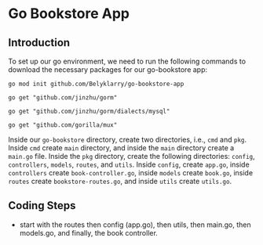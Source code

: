 # Go Bookstore App
## Introduction
To set up our go environment, we need to run the following commands to download the necessary packages for our go-bookstore app:
```console
go mod init github.com/Belyklarry/go-bookstore-app
```
```console
go get "github.com/jinzhu/gorm"
```
```console
go get "github.com/jinzhu/gorm/dialects/mysql"
```
```console
go get "github.com/gorilla/mux"
```
Inside our ```go-bookstore``` directory, create two directories, i.e., ```cmd``` and ```pkg```.
Inside ```cmd``` create ```main``` directory, and inside the ```main``` directory create a ```main.go``` file.
Inside the ```pkg``` directory, create the following directories: ```config```, ```controllers```, ```models```, ```routes```, and ```utils```.
Inside ```config```, create ```app.go```, inside ```controllers``` create ```book-controller.go```, inside ```models``` create ```book.go```, inside ```routes``` create ```bookstore-routes.go```, and inside ```utils``` create ```utils.go```.
## Coding Steps
- start with the routes then config (app.go), then utils, then main.go, then models.go, and finally, the book controller.

